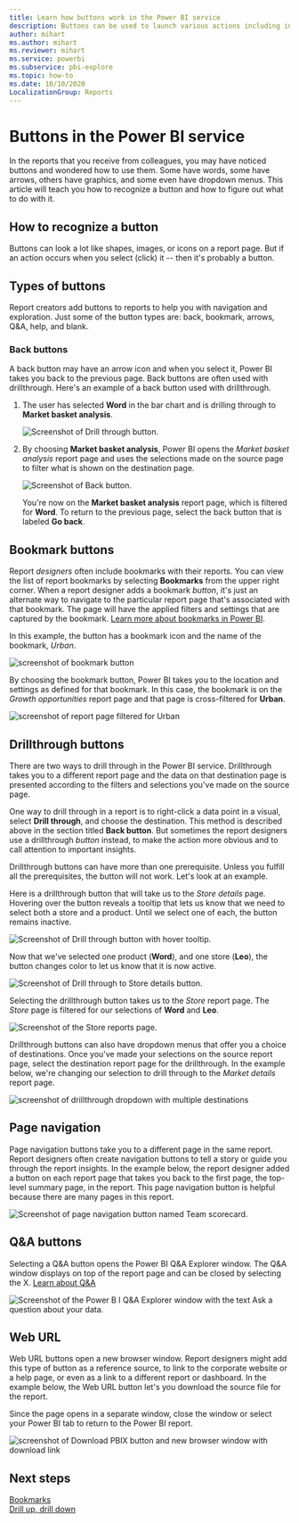 ```yaml
---
title: Learn how buttons work in the Power BI service
description: Buttons can be used to launch various actions including in-report navigation, drillthrough, and cross-report drillthrough
author: mihart
ms.author: mihart
ms.reviewer: mihart
ms.service: powerbi
ms.subservice: pbi-explore
ms.topic: how-to
ms.date: 10/10/2020
LocalizationGroup: Reports
---
```

# Buttons in the Power BI service
In the reports that you receive from colleagues, you may have noticed buttons and wondered how to use them. Some have words, some have arrows, others have graphics, and some even have dropdown menus. This article will teach you how to recognize a button and how to figure out what to do with it.

## How to recognize a button
Buttons can look a lot like shapes, images, or icons on a report page. But if an action occurs when you select (click) it -- then it's probably a button.

## Types of buttons
Report creators add buttons to reports to help you with navigation and exploration. Just some of the button types are: back, bookmark, arrows, Q&A, help, and blank. 

### Back buttons 
A back button may have an arrow icon and when you select it, Power BI takes you back to the previous page.  Back buttons are often used with drillthrough. Here's an example of a back button used with drillthrough.

1. The user has selected **Word** in the bar chart and is drilling through to  **Market basket analysis**.

    ![Screenshot of Drill through button.](media/end-user-buttons/power-bi-drillthrough.png)

2. By choosing **Market basket analysis**, Power BI opens the *Market basket analysis* report page and uses the selections made on the source page to filter what is shown on the destination page.

    ![Screenshot of Back button.](media/end-user-buttons/power-bi-back.png)

    You're now on the **Market basket analysis** report page, which is filtered for **Word**. To return to the previous page, select the back button that is labeled **Go back**. 

## Bookmark buttons
Report *designers* often include bookmarks with their reports. You can view the list of report bookmarks by selecting **Bookmarks** from the upper right corner. When a report designer adds a bookmark *button*, it's just an alternate way to navigate to the particular report page that's associated with that bookmark. The page will have the applied filters and settings that are captured by the bookmark. [Learn more about bookmarks in Power BI](end-user-bookmarks.md). 

In this example, the button has a bookmark icon and the name of the bookmark, *Urban*. 

![screenshot of bookmark button](media/end-user-buttons/power-bi-bookmark.png)

By choosing the bookmark button, Power BI takes you to the location and settings as defined for that bookmark.  In this case, the bookmark is on the *Growth opportunities* report page and that page is cross-filtered for **Urban**.

![screenshot of report page filtered for Urban](media/end-user-buttons/power-bi-urban.png)


## Drillthrough buttons
There are two ways to drill through in the Power BI service. Drillthrough takes you to a different report page and the data on that destination page is presented according to the filters and selections you've made on the source page.

One way to drill through in a report is to right-click a data point in a visual, select **Drill through**, and choose the destination. This method is described above in the section titled **Back button**. But sometimes the report designers use a drillthrough *button* instead, to make the action more obvious and to call attention to important insights.  

Drillthrough buttons can have more than one prerequisite. Unless you fulfill all the prerequisites, the button will not work. Let's look at an example.

Here is a drillthrough button that will take us to the *Store details* page. Hovering over the button reveals a tooltip that lets us know that we need to select both a store and a product. Until we select one of each, the button remains inactive.

![Screenshot of Drill through button with hover tooltip.](media/end-user-buttons/power-bi-drill-two-selections.png)

Now that we've selected one product (**Word**), and one store (**Leo**), the button changes color to let us know that it is now active.

![Screenshot of Drill through to Store details button.](media/end-user-buttons/power-bi-select-both.png)

Selecting the drillthrough button takes us to the *Store* report page. The *Store* page is filtered for our selections of **Word** and **Leo**.

![Screenshot of the Store reports page.](media/end-user-buttons/power-bi-store.png)

Drillthrough buttons can also have dropdown menus that offer you a choice of destinations. Once you've made your selections on the source report page, select the destination report page for the drillthrough. In the example below, we're changing our selection to drill through to the *Market details* report page. 

![screenshot of drillthrough dropdown with multiple destinations](media/end-user-buttons/power-bi-destination.png)

## Page navigation

Page navigation buttons take you to a different page in the same report. Report designers often create navigation buttons to tell a story or guide you through the report insights. In the example below, the report designer added a button on each report page that takes you back to the first page, the top-level summary page, in the report. This page navigation button is helpful because there are many pages in this report.

![Screenshot of page navigation button named Team scorecard.](media/end-user-buttons/power-bi-nav-button.png)


## Q&A buttons 
Selecting a Q&A button opens the Power BI Q&A Explorer window. The Q&A window displays on top of the report page and can be closed by selecting the X. [Learn about Q&A](end-user-q-and-a.md)

![Screenshot of the Power B I Q&A Explorer window with the text Ask a question about your data.](media/end-user-buttons/power-bi-qna.png)

## Web URL
Web URL buttons open a new browser window. Report designers might add this type of button as a reference source, to link to the corporate website or a help page, or even as a link to a different report or dashboard. In the example below, the Web URL button let's you download the source file for the report. 

Since the page opens in a separate window, close the window or select your Power BI tab to return to the Power BI report.

![screenshot of Download PBIX button and new browser window with download link](media/end-user-buttons/power-bi-url.png)

## Next steps
[Bookmarks](end-user-bookmarks.md)    
[Drill up, drill down](end-user-drill.md)
